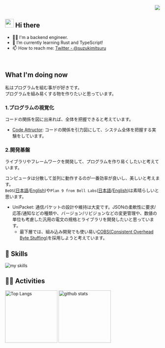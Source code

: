 <!--
This repository is a ✨ _special_ ✨ repository because its `README.md` (this file) appears on your GitHub profile.

Here are some ideas to get you started:

- 🔭 I’m currently working on ...
- 🌱 I’m currently learning ...
- 👯 I’m looking to collaborate on ...
- 🤔 I’m looking for help with ...
- 💬 Ask me about ...
- 📫 How to reach me: ...
- 😄 Pronouns: ...
- ⚡ Fun fact: ...
-->

<!-- 右上の表示回数 -->
<div align="right">
  <img src="https://komarev.com/ghpvc/?username=suzukimitsuru" />
</div>

## <img src="https://media.giphy.com/media/hvRJCLFzcasrR4ia7z/giphy.gif" width="28"> Hi there

- 🧑‍💻 I'm a backend engineer.
- 🌱 I’m currently learning Rust and TypeScript!
- 📫 How to reach me: [Twitter - @suzukimitsuru](https://twitter.com/suzukimitsuru)
<br>

## What I'm doing now

私はプログラムを組む事がが好きです。  
プログラムを組み易くする物を作りたいと思っています。  

### 1.プログラムの視覚化

コードの関係を図に出来れば、全体を把握できると考えています。

- [Code Attructor](https://github.com/suzukimitsuru/vscode-code-attractor): コードの関係を引力図にして、システム全体を把握する実験をしています。

### 2.開発基盤

ライブラリやフレームワークを開発して、プログラムを作り易くしたいと考えています。  

コンピュータは分散して並列に動作するのが一番効率が良いし、美しいと考えます。  
`BeOS`([日本語](https://ja.wikipedia.org/wiki/BeOS)/[English](https://en.wikipedia.org/wiki/BeOS))や`Plan 9 from Bell Labs`([日本語](https://ja.wikipedia.org/wiki/Plan_9_from_Bell_Labs)/[English](https://en.wikipedia.org/wiki/Plan_9_from_Bell_Labs))は素晴らしいと思います。  

- UniPacket: 通信パケットの設計や維持は大変です。JSONの柔軟性に要求/応答/通知などの種類や、バージョン/リビジョンなどの変更管理や、数値の単位も考慮した汎用の電文の規格とライブラリを開発したいと思っています。
  - 最下層では、組み込み開発でも使い易い[COBS(Consistent Overhead Byte Stuffing)](https://en.wikipedia.org/wiki/Consistent_Overhead_Byte_Stuffing)を採用しようと考えています。

## 🌱 Skills
<!-- ライトモート：theme=light, ダークモート：theme=dark -->
<!-- アイコンの選択肢一覧：https://arc.net/l/quote/zizyykfh -->

<img alt="my skills" src="https://skillicons.dev/icons?theme=dark&perline=7&i=html,css,ts,cpp,react,python,rust,docker,aws" />
<br>

## 🏃‍♀️ Activities
<!-- ライトモート：theme=light, ダークモート：theme=vue-dark  -->

<div align="left"> 
  <!-- GitHubでの状態  -->
  <img alt="Top Langs" height="170px" src="https://github-readme-stats.vercel.app/api?username=suzukimitsuru&theme=vue-dark&layout=compact" />
  <!-- GitHubでの使用言語  -->
  <img alt="github stats" height="170px" src="https://github-readme-stats.vercel.app/api/top-langs/?username=suzukimitsuru&theme=vue-dark&layout=compact" />
</div>

